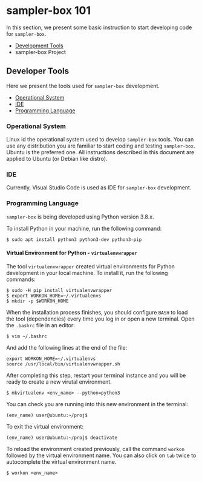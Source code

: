 # sampler-box 101

In this section, we present some basic instruction to start developing code for `sampler-box`.

* [Development Tools](#Developer-Tools)
* sampler-box Project

## Developer Tools

Here we present the tools used for `sampler-box` development.

* [Operational System](#Operational-System)
* [IDE](#IDE)
* [Programming Language](#Programming-Language)

### Operational System

Linux id the operational system used to develop `sampler-box` tools. You can use any distribution you are familiar to start coding and testing `sampler-box`. Ubuntu is the preferred one. All instructions described in this document are applied to Ubuntu (or Debian like distro).

### IDE

Currently, Visual Studio Code is used as IDE for `sampler-box` development.

### Programming Language

`sampler-box` is being developed using Python version 3.8.x.

To install Python in your machine, run the following command:

```shell
$ sudo apt install python3 python3-dev python3-pip
```

#### Virtual Environment for Python - `virtualenvwrapper`

The tool `virtualenvwrapper` created virtual environments for Python development in your local machine. To install it, run the following commands:

```shell
$ sudo -H pip install virtualenvwrapper
$ export WORKON_HOME=~/.virtualenvs
$ mkdir -p $WORKON_HOME
```

When the installation process finishes, you should configure `BASH` to load the tool (dependencies) every time you log in or open a new terminal. Open the `.bashrc` file in an editor:

```shell
$ vim ~/.bashrc
```

And add the following lines at the end of the file:

```shell
export WORKON_HOME=~/.virtualenvs
source /usr/local/bin/virtualenvwrapper.sh
```

After completing this step, restart your terminal instance and you will be ready to create a new virutal environment.

```shell
$ mkvirtualenv <env_name> --python=python3
```

You can check you are running into this new environment in the terminal:

```shell
(env_name) user@ubuntu:~/proj$
```

To exit the virtual environment:

```shell
(env_name) user@ubuntu:~/proj$ deactivate
```

To reload the environment created previously, call the command `workon` followed by the virtual environment name. You can also click on `tab` twice to autocomplete the virtual environment name.

```shell
$ workon <env_name>
```
